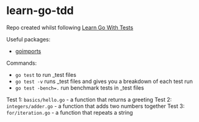 # learn-go-tdd

Repo created whilst following [Learn Go With Tests](https://quii.gitbook.io/learn-go-with-tests/) 

Useful packages:
- [goimports](https://pkg.go.dev/golang.org/x/tools/cmd/goimports) 

Commands:
- `go test` to run _test files
- `go test -v` runs _test files and gives you a breakdown of each test run
- `go test -bench=.` run benchmark tests in _test files

Test 1: `basics/hello.go` - a function that returns a greeting
Test 2: `integers/adder.go` - a function that adds two numbers together
Test 3: `for/iteration.go` - a function that repeats a string 